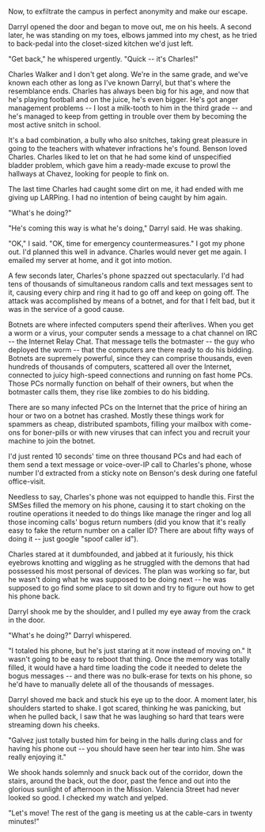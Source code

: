 Now, to exfiltrate the campus in perfect anonymity and make our escape.

Darryl opened the door and began to move out, me on his heels. A second later, he was 
standing on my toes, elbows jammed into my chest, as he tried to back-pedal into the 
closet-sized kitchen we'd just left.

"Get back," he whispered urgently. "Quick -- it's Charles!"

Charles Walker and I don't get along. We're in the same grade, and we've known each 
other as long as I've known Darryl, but that's where the resemblance ends. Charles has 
always been big for his age, and now that he's playing football and on the juice, he's 
even bigger. He's got anger management problems -- I lost a milk-tooth to him in the 
third grade -- and he's managed to keep from getting in trouble over them by becoming 
the most active snitch in school.

It's a bad combination, a bully who also snitches, taking great pleasure in going to the 
teachers with whatever infractions he's found. Benson loved Charles. Charles liked to 
let on that he had some kind of unspecified bladder problem, which gave him a ready-made 
excuse to prowl the hallways at Chavez, looking for people to fink on.

The last time Charles had caught some dirt on me, it had ended with me giving up 
LARPing. I had no intention of being caught by him again.

"What's he doing?"

"He's coming this way is what he's doing," Darryl said. He was shaking.

"OK," I said. "OK, time for emergency countermeasures." I got my phone out. I'd planned this well in advance. Charles would never get me again. I emailed my server at home, and it got into motion.

A few seconds later, Charles's phone spazzed out spectacularly. I'd had tens of 
thousands of simultaneous random calls and text messages sent to it, causing every chirp 
and ring it had to go off and keep on going off. The attack was accomplished by means of 
a botnet, and for that I felt bad, but it was in the service of a good cause.

Botnets are where infected computers spend their afterlives. When you get a worm or a 
virus, your computer sends a message to a chat channel on IRC -- the Internet Relay 
Chat. That message tells the botmaster -- the guy who deployed the worm -- that the 
computers are there ready to do his bidding. Botnets are supremely powerful, since they 
can comprise thousands, even hundreds of thousands of computers, scattered all over the 
Internet, connected to juicy high-speed connections and running on fast home PCs. Those 
PCs normally function on behalf of their owners, but when the botmaster calls them, they 
rise like zombies to do his bidding.

There are so many infected PCs on the Internet that the price of hiring an hour or two 
on a botnet has crashed. Mostly these things work for spammers as cheap, distributed 
spambots, filling your mailbox with come-ons for boner-pills or with new viruses that 
can infect you and recruit your machine to join the botnet.

I'd just rented 10 seconds' time on three thousand PCs and had each of them send a text 
message or voice-over-IP call to Charles's phone, whose number I'd extracted from a 
sticky note on Benson's desk during one fateful office-visit.

Needless to say, Charles's phone was not equipped to handle this. First the SMSes filled 
the memory on his phone, causing it to start choking on the routine operations it needed 
to do things like manage the ringer and log all those incoming calls' bogus return 
numbers (did you know that it's really easy to fake the return number on a caller ID? 
There are about fifty ways of doing it -- just google "spoof caller id").

Charles stared at it dumbfounded, and jabbed at it furiously, his thick eyebrows 
knotting and wiggling as he struggled with the demons that had possessed his most 
personal of devices. The plan was working so far, but he wasn't doing what he was 
supposed to be doing next -- he was supposed to go find some place to sit down and try 
to figure out how to get his phone back.

Darryl shook me by the shoulder, and I pulled my eye away from the crack in the door.

"What's he doing?" Darryl whispered.

"I totaled his phone, but he's just staring at it now instead of moving on." It wasn't 
going to be easy to reboot that thing. Once the memory was totally filled, it would have 
a hard time loading the code it needed to delete the bogus messages -- and there was no 
bulk-erase for texts on his phone, so he'd have to manually delete all of the thousands 
of messages.

Darryl shoved me back and stuck his eye up to the door. A moment later, his shoulders 
started to shake. I got scared, thinking he was panicking, but when he pulled back, I 
saw that he was laughing so hard that tears were streaming down his cheeks.

"Galvez just totally busted him for being in the halls during class and for having his 
phone out -- you should have seen her tear into him. She was really enjoying it."

We shook hands solemnly and snuck back out of the corridor, down the stairs, around the 
back, out the door, past the fence and out into the glorious sunlight of afternoon in 
the Mission. Valencia Street had never looked so good. I checked my watch and yelped.

"Let's move! The rest of the gang is meeting us at the cable-cars in twenty minutes!"

